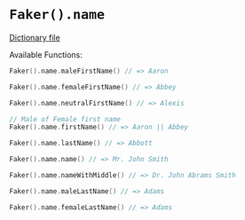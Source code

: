 # `Faker().name`

[Dictionary file](../core/src/main/resources/locales/en/name.yml)

Available Functions:  
```kotlin
Faker().name.maleFirstName() // => Aaron

Faker().name.femaleFirstName() // => Abbey

Faker().name.neutralFirstName() // => Alexis

// Male of Female first name
Faker().name.firstName() // => Aaron || Abbey

Faker().name.lastName() // => Abbott

Faker().name.name() // => Mr. John Smith

Faker().name.nameWithMiddle() // => Dr. John Abrams Smith

Faker().name.maleLastName() // => Adams

Faker().name.femaleLastName() // => Adams
```
